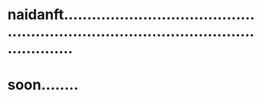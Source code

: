 # naidanft............................................................................................................
# soon........
